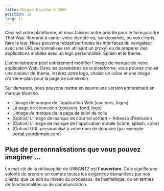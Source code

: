 ```yaml
---
title: Marque blanche à 100%
position: 28
lang: fr
---
```


Ceci est votre plateforme, et nous faisons notre priorité pour le faire paraître That Way. Rebrand à vanter votre identité ou, sur demande, ou vos clients, faire le leur. Nous pouvons rebaptiser toutes les interfaces du navigateur avec une URL personnalisée (en utilisant un proxy) ou de préparer des applications mobiles avec un logo personnalisé, Splash et le thème.

L'administrateur peut entièrement modifier l'image de marque de notre application Web. Dans les paramètres de la plateforme, vous pouvez choisir une couleur de thème, insérez votre logo, choisir un icône et une image d'arrière-plan pour la page de connexion.

Sur demande, nous pouvons mettre en œuvre une version entièrement en marque blanche.

* L'image de marque de l'application Web (couleurs, logos)
* La page de connexion (couleurs, fond, logo)
* L'image de marque de la page de suivi de colis
* (Option) L'image de marque de courriel sortant + Adresse d'émission
* (Option) L'image de marque de l'application mobile (icône, splash, color)
* (Option) URL personnalisé à votre nom de domaine (par exemple portal.yourdomain.com)


## Plus de personnalisations que vous pouvez imaginer ...
Le mot clé de la philosophie de URBANTZ est **l'ouverture**. Cela signifie une volonté de prendre en compte toutes les exigences demandées par nos clients, que ce soit au niveau du processus, de l'esthétique, ou en termes de fonctionnalités ou de communication.